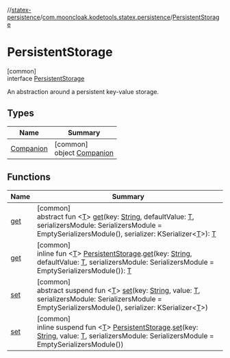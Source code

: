 //[statex-persistence](../../../index.md)/[com.mooncloak.kodetools.statex.persistence](../index.md)/[PersistentStorage](index.md)

# PersistentStorage

[common]\
interface [PersistentStorage](index.md)

An abstraction around a persistent key-value storage.

## Types

| Name | Summary |
|---|---|
| [Companion](-companion/index.md) | [common]<br>object [Companion](-companion/index.md) |

## Functions

| Name | Summary |
|---|---|
| [get](get.md) | [common]<br>abstract fun &lt;[T](get.md)&gt; [get](get.md)(key: [String](https://kotlinlang.org/api/latest/jvm/stdlib/kotlin/-string/index.html), defaultValue: [T](get.md), serializersModule: SerializersModule = EmptySerializersModule(), serializer: KSerializer&lt;[T](get.md)&gt;): [T](get.md) |
| [get](../get.md) | [common]<br>inline fun &lt;[T](../get.md)&gt; [PersistentStorage](index.md).[get](../get.md)(key: [String](https://kotlinlang.org/api/latest/jvm/stdlib/kotlin/-string/index.html), defaultValue: [T](../get.md), serializersModule: SerializersModule = EmptySerializersModule()): [T](../get.md) |
| [set](set.md) | [common]<br>abstract suspend fun &lt;[T](set.md)&gt; [set](set.md)(key: [String](https://kotlinlang.org/api/latest/jvm/stdlib/kotlin/-string/index.html), value: [T](set.md), serializersModule: SerializersModule = EmptySerializersModule(), serializer: KSerializer&lt;[T](set.md)&gt;) |
| [set](../set.md) | [common]<br>inline suspend fun &lt;[T](../set.md)&gt; [PersistentStorage](index.md).[set](../set.md)(key: [String](https://kotlinlang.org/api/latest/jvm/stdlib/kotlin/-string/index.html), value: [T](../set.md), serializersModule: SerializersModule = EmptySerializersModule()) |
